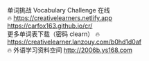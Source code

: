 单词挑战 Vocabulary Challenge 在线  
🔥 https://creativelearners.netlify.app
<br>
   https://carfox163.github.io/cr/
<br>
更多单词表下载（密码 clearn）
🔥 https://creativelearner.lanzouy.com/b0hd1d0af
<br>
🔥 外语学习资料空间 http://2006b.ys168.com
